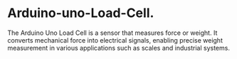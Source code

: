 # Arduino-uno-Load-Cell.
The Arduino Uno Load Cell is a sensor that measures force or weight. It converts mechanical force into electrical signals, enabling precise weight measurement in various applications such as scales and industrial systems.

